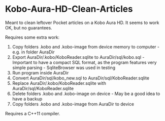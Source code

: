 # Kobo-Aura-HD-Clean-Articles
Meant to clean leftover Pocket articles on a Kobo Aura HD. It seems to work OK, but no guarantees.

Requires some extra work:
  1. Copy folders .kobo and .kobo-image from device memory to computer - e.g. in folder AuraDir
  2. Export AuraDir/.kobo/KoboReader.sqlite to AuraDir/sql/kobo.sql
    - Important to have a compact SQL format, as the program features very simple parsing
    - SqliteBrowser was used in testing
  3. Run program inside AuraDir
  4. Convert AuraDir/sql/kobo_new.sql to AuraDir/sql/KoboReader.sqlite
  5. Replace AuraDir/.kobo/KoboReader.sqlite with AuraDir/sql/KoboReader.sqlite
  6. Delete folders .kobo and .kobo-image on device
    - May be a good idea to have a backup
  7. Copy folders .kobo and .kobo-image from AuraDir to device

Requires a C++11 compiler.

